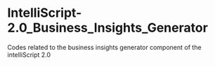 # IntelliScript-2.0_Business_Insights_Generator
Codes related to the business insights generator component of the intelliScript 2.0
